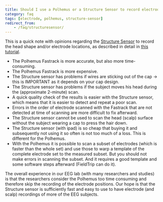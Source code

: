 ```yaml
---
title: Should I use a Polhemus or a Structure Sensor to record electrode positions?
category: faq
tags: [electrode, polhemus, structure-sensor]
redirect_from:
    - /faq/structuresensor/
---
```


This is a quick note with opinions regarding the [Structure Sensor](http://structure.io/) to record the head shape and/or electrode locations, as described in detail in [this tutorial](/tutorial/source/electrode).

- The Polhemus Fastrack is more accurate, but also more time-consuming.
- The Polhemus Fastrack is more expensive.
- The Structure sensor has problems if wires are sticking out of the cap -> this is IMPORTANT as it depends on your cap design.
- The Structure sensor has problems if the subject moves his head during the (approximate 2-minute) scan.
- A quick quality check of the results is easier with the Structure sensor, which means that it is easier to detect and repeat a poor scan.
- Errors in the order of electrode scanned with the Fastrack that are not detected at time of scanning are more difficult to fix afterward.
- The Structure sensor cannot be used to scan the head (scalp) surface without the subject wearing a cap to press the hair down.
- The Structure sensor (with ipad) is so cheap that buying it and subsequently not using it so often is not too much of a loss. This is different for the Polhemus.
- With the Polhemus it is possible to scan a subset of electrodes (which is faster than the whole set) and use those to warp a template of the complete electrode set to the measured subset. But you should not make errors in scanning the subset. And it requires a good template and some software steps afterward (FieldTrip can do it).

The overall experience in our EEG lab (with many researchers and studies) is that the researchers consider the Polhemus too time consuming and therefore skip the recording of the electrode positions. Our hope is that the Structure sensor is sufficiently fast and easy to use to have electrode (and scalp) recordings of more of the EEG subjects.

